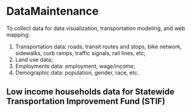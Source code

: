 # DataMaintenance
To collect data for data visualization, transportation modeling, and web mapping:

1. Transportation data: roads, transit routes and stops, bike network, sidewalks, curb ramps, traffic signals, rail lines, etc;
2. Land use data;
3. Employments data: employment, wage/income;
4. Demographic data: population, gender, race, etc.

## Low income households data for Statewide Transportation Improvement Fund (STIF)


